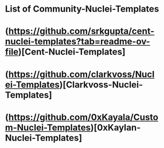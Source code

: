 # List of Community-Nuclei-Templates
# (https://github.com/srkgupta/cent-nuclei-templates?tab=readme-ov-file)[Cent-Nuclei-Templates]
# (https://github.com/clarkvoss/Nuclei-Templates)[Clarkvoss-Nuclei-Templates]
# (https://github.com/0xKayala/Custom-Nuclei-Templates)[0xKaylan-Nuclei-Templates]
